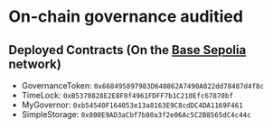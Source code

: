 # On-chain governance auditied

## Deployed Contracts (On the [Base Sepolia](https://base-sepolia.blockscout.com) network)

- GovernanceToken: `0x668495897983D640862A7490A022dd78487d4f8c`
- TimeLock: `0xB5370828E2E8F0f4961FDFF7b1C210Efc67870bf`
- MyGovernor: `0xb54540F164053e13a8163E9C8cdDC4DA1169F461`
- SimpleStorage: `0x800E9AD3aCbf7b80a3f2e06Ac5C2B8565dC4c44c`
